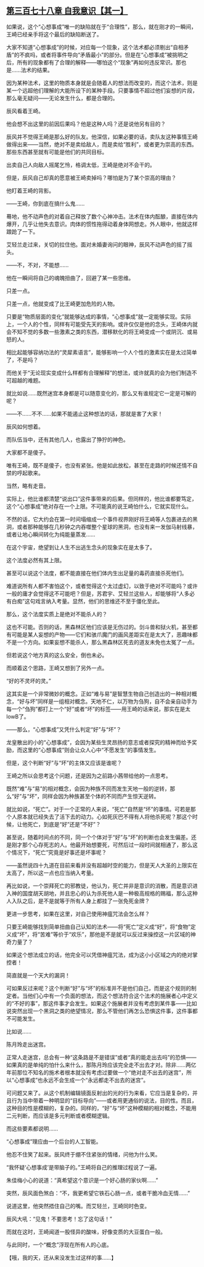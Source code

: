 ## [第三百七十八章 自我意识【其一】](https://www.xxbiquge.com/11_11207/9192820.html)


  如果说，这个“心想事成”唯一的缺陷就在于“合理性”，那么，就在刚才的一瞬间，王崎已经亲手将这个最后的缺陷断送了。

  大家不知道“心想事成”的时候，对应每一个现象，这个法术都必须剔出“自相矛盾”的不疯吗，或者将事件导向“矛盾最小”的部分。但是在“心想事成”被挑明之后，所有的现象都有了合理的解释——哪怕这个“现象”再如何违反常识。那也是……法术的结果。

  因为某种法术，这里的物质本身就是会随着人的想法而改变的，而这个法术，则是某一个远超他们理解的大能所设下的某种手段。只要事情不超过他们妄想的片段，那么毫无疑问——无论发生什么，都是合理的。

  辰风看着王崎。

  他会想不出这里的前因后果吗？他是这种人吗？还是说他另有目的？

  辰风并不觉得王崎是那么好的队友。他深信，如果必要的话，卖队友这种事情王崎做得出来——当然，绝对不是卖给敌人，而是卖给“胜利”，或者更为崇高的东西。那些东西甚至就有可能是他们的共同目标。

  出卖自己人向敌人摇尾乞怜，格调太低，王崎是绝对不会干的。

  但是，辰风自己却真的愿意被王崎卖掉吗？哪怕是为了某个崇高的理由？

  他盯着王崎的背影。

  ——王崎，你到底在搞什么鬼……

  蓦地，他不动声色的对着自己释放了数个心神冲击。法术在体内酝酿，直接在体内爆开，几乎让他失去意识。肉体的惯性拖得动着身体网想走。外人眼中，他就这样踉跄了一下。

  艾轻兰走过来，关切的拉住他。面对未婚妻询问的眼神，辰风不动声色的摇了摇头。

  ——不，不对，不能想……

  他在一瞬间将自己的魂魄扭曲了，回避了某一些思维。

  只差一点。

  只差一点，他就变成了比王崎更加危险的人物。

  只要是“物质层面的变化”就能够达成的事情，“心想事成”就一定能够实现。实际上，一个人的个性，同样有可能受先天的影响。或许仅仅是他的念头，王崎体内就会不知不觉的多数一些激素之类的东西，潜移默化的将王崎变成一个或阴沉、或易怒的人。

  相比起能够容纳功法的“灵犀素语言”，能够影响一个人个性的激素实在是太过简单了，不是吗？

  而他关于“无论现实变成什么样都有合理解释”的想法，或许就真的会为他们制造不可超越的难题。

  就比如说……既然迷宫本身都是可以随意变化的，那么又有谁规定它一定是可解的呢？

  ——不……不不……如果不能遏止这种想法的话，那就是害了大家！

  辰风如何想着。

  而队伍当中，还有其他几人，也露出了狰狞的神色。

  大家都不是傻子。

  唯有王崎，既不是傻子，也没有紧张。他是如此放松，甚至在走路的时候还情不自禁的哼起歌来。

  当然，略有走音。

  实际上，他比谁都清楚“说出口”这件事带来的后果。但同样的，他比谁都要笃定，这个“心想事成”绝对存在一个上限。不可能真的说王崎怕什么，它就实现什么。

  不然的话，它大约会在第一时间塌缩成一个事件视界刚好将王崎等人包裹进去的黑洞，或者那种能够在几秒钟之内吞噬整个星球的黑洞，也没有来一发伽马射线暴，或者让地心瞬间转化为纯能量蒸发……

  在这个宇宙，绝望到让人生不出逃生念头的现象实在是太多了。

  这个法度必然有其上限。

  甚至可以说这个法度，都不能直接在他们体内生出足量的毒药直接杀死他们。

  难道说所有人都不害怕这个，或者觉得这个太过虚幻，以致于绝对不可能吗？或许一般的庸才会觉得这不可能吧？但是，苏君宇、艾轻兰这些人，却能够将“人多必有白痴”这句戏言纳入考量。显然，他们的思维还不至于僵化至此。

  那么，这个法度实质上是绝对不能杀人的？

  这也不可能。否则的话，黑森林区他们应该是无伤过的。剑斗兽和狱火机，甚至都有可能是某人妄想的产物——它们和骇爪魔门的画风差距实在是太大了，恶趣味都不是一个方向。如果妄想不能杀人，那么黑森林区死去的道友未免也太冤了一点。

  但若说这个地方真的这么安全，倒也未必。

  而顺着这个思路，王崎又想到了另外一点。

  “好的不灵坏的灵。”

  这其实是一个非常微妙的概念。正如“难与易”是智慧生物自己创造出的一种相对概念，“好与坏”同样是一组相对概念。天地不仁，以万物为刍狗，自不会亲自动手为每一个“刍狗”都打上一个“好”或者“坏”的标签——用王崎的话来说，那实在是太lowB了。

  ——那么，“心想事成”又凭什么判定“好”与“坏”？

  龙皇散出的小的“心想事成”，会因为某些生灵昂扬的意志或者探究的精神而给予奖励，而这里的“心想事成”则会让众人心中“不愿发生”的事情发生。

  但是，这个判断“好”与“坏”的主体又应该是谁呢？

  王崎之所以会思考这个问题，还是因为之前路小茜带给他的一点思考。

  既然“难”与“易”的相对概念，会因为种族不同而发生天地一般的逆转，那么“好”与“坏”，同样会因为种族甚至个体的不同而产生惊天逆转。

  就比如说，“死亡”。对于一个正常的人来说，“死亡”自然是“坏”的事情。可若是那个人原本就已经失去了活下去的动力。心如死灰巴不得有人将他杀死呢？那这个时候，让他死亡，到底是“好”还是“不好”？

  甚至说，随着时间点的不同，同一个个体对于“好”与“坏”的判断也会发生偏差。还是刚才那个心存死志的人。他最开始想要死，可然后过一段时间就相通了，那么这个情况下，“死亡”究竟是好事还是坏事呢？

  ——虽然说四十九道在目前来看并没有超越时空的能力，但是天人大圣的上限实在太高了，所以这一点也应当纳入考量。

  再比如说，一个崇拜死亡的邪教徒，他认为，死亡并非是意识的消散，而是意识进入神的国度胡天胡地，并且忠心的认为杀死他人是一种极高规格的赐福，那么这种人入队之后，是不是就等于所有人身上都挂了一张免死金牌？

  更进一步思考，如果在这里，对自己使用神瘟咒法会怎么样？

  只要王崎能够找到简单扭曲自己认知的法术——将“死亡”定义成“好”，将“食物”定义成“坏”，将“苦难”等价于“欢乐”，那他是不是就可以反过来操控这一片区域的神奇力量了？

  如果这个想法成立的话，他完全可以凭借神瘟咒法，成为这小小区域之内的绝对掌控者！

  简直就是一个天大的漏洞！

  可如果反过来呢？这个判断“好”与“坏”的标准并不是他们自己，而是这个规则的制定者。当他们心中有一个负面的想法，而这个想法符合这个法术的施展者心中定义的“不好的事”，那这件事才会发生。如果这个施展者并没有考虑到某件事——比如说突然出现一个黑洞之类的绝望情况，那么不管他们再怎么恐惧这件事，这件事都不可能发生。

  比如说……

  陈月玲走出迷宫。

  正常人走迷宫，总会有一种“这条路是不是错误”或者“真的能走出去吗”的恐惧——如果真的是单纯的怕什么来什么，那陈月玲应该完全走不出去才对。除非……两亿年前那位不知名的施术者根本就没有考虑过要做一个“绝对走不出去的迷宫”，所以“心想事成”也永远不会生成一个“永远都走不出去的迷宫”。

  可问题又来了。从这个机制编辑镜面反射出的光的行为来看，它应当是复杂的，并且行为当中带着一种明显的“目标导向”——或者用更通俗的说法，目的性。而且，这种目的性是模糊的，复杂的。同样的，“好”与“坏”这种模糊的相对概念，不能用二元判断，而应该是多元判断或者模糊逻辑。

  而这些要素都说明……

  “心想事成”理应由一个后台的人工智能。

  他忍不住笑了起来。辰风终于绷不住紧张的情绪，问他为什么笑。

  “我怀疑‘心想事成’是带脑子的。”王崎将自己的推理过程说了一遍。

  朱佳梅小心的说道：“真希望这个意识是一个好心肠的家伙啊……”

  突然，辰风面色煞白：“不，我更希望它铁石心肠一点，或者干脆冷血无情……”

  说道这里，他突然捂住自己的嘴。而艾轻兰，王崎同时色变。

  辰风大吼：“见鬼！不要思考！忘了这句话！”

  而就在这时，王崎闻道一股怪异的酸味，好像变质的大豆蛋白一般。

  与此同时，一个“概念”浮现在所有人的心底。

  【哦，我的天，还从来没发生过这样的事……】
